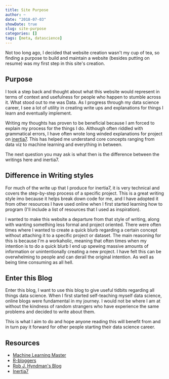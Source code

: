 ```yaml
---
title: Site Purpose
author: ~
date: "2018-07-03"
showDate: true
slug: site-purpose
categories: []
tags: [meta, datascience]
---
```



Not too long ago, I decided that website creation wasn't my cup of tea, so finding a purpose to build and maintain a website (besides putting on resume) was my first step in this site's creation. 

<!--more-->


## Purpose

I took a step back and thought about what this website would represent in terms of context and usefulness for people who happen to stumble across it. What stood out to me was Data. As I progress through my data science career, I see a lot of utility in creating write ups and explanations for things I learn and eventually implement. 

Writing my thoughts has proven to be beneficial because I am forced to explain my process for the things I do. Although often riddled with grammatical errors, I have often wrote long winded explanations for project on [inertia7](www.inertia7.com). This has helped me understand core concepts ranging from data viz to machine learning and everything in between. 

The next question you may ask is what then is the difference between the writings here and inertia7. 

## Difference in Writing styles

For much of the write up that I produce for inertia7, it is very technical and covers the step-by-step process of a specific project. This is a great writing style imo because it helps break down code for me, and I have adopted it from other resources I have used online when I first started learning how to program (I'll include a list of resources that I used as inspiration). 

I wanted to make this website a departure from that style of writing, along with wanting something less formal and project oriented. There were often times where I wanted to create a quick blurb regarding a certain concept without attaching it to a specific project or dataset. The main reasoning for this is because I'm a workaholic, meaning that often times when my intention is to do a quick blurb I end up spewing massive amounts of information or unintentionally creating a new project. I have felt this can be overwhelming to people and can derail the original intention. As well as being time consuming as all hell. 

## Enter this Blog

Enter this blog, I want to use this blog to give useful tidbits regarding all things data science. When I first started self-teaching myself data science, online blogs were fundamental in my journey. I would not be where I am at without the kindness of random strangers who have experience the same problems and decided to write about them. 

This is what I aim to do and hope anyone reading this will benefit from and in turn pay it forward for other people starting their data science career. 


## Resources

+ [Machine Learning Master](https://machinelearningmastery.com/blog/)
+ [R-bloggers](https://www.r-bloggers.com/)
+ [Rob J. Hyndman's Blog](https://robjhyndman.com/hyndsight/)
+ [Inertia7](https://www.inertia7.com/)
